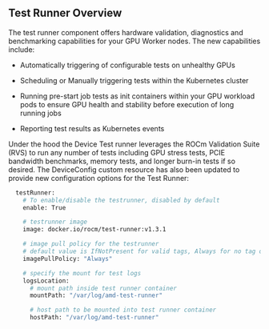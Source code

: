 ## Test Runner Overview

The test runner component offers hardware validation, diagnostics and benchmarking capabilities for your GPU Worker nodes. The new capabilities include:

- Automatically triggering of configurable tests on unhealthy GPUs

- Scheduling or Manually triggering tests within the Kubernetes cluster

- Running pre-start job tests as init containers within your GPU workload pods to ensure GPU health and stability before execution of long running jobs

- Reporting test results as Kubernetes events

Under the hood the Device Test runner leverages the ROCm Validation Suite (RVS) to run any number of tests including GPU stress tests, PCIE bandwidth benchmarks, memory tests, and longer burn-in tests if so desired. The DeviceConfig custom resource has also been updated to provide new configuration options for the Test Runner:

```bash
  testRunner:
    # To enable/disable the testrunner, disabled by default
    enable: True

    # testrunner image
    image: docker.io/rocm/test-runner:v1.3.1

    # image pull policy for the testrunner
    # default value is IfNotPresent for valid tags, Always for no tag or "latest" tag
    imagePullPolicy: "Always"

    # specify the mount for test logs
    logsLocation:
      # mount path inside test runner container
      mountPath: "/var/log/amd-test-runner"

      # host path to be mounted into test runner container
      hostPath: "/var/log/amd-test-runner"
```
